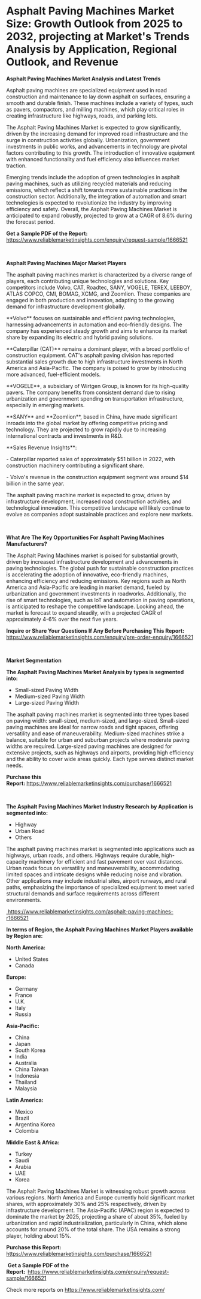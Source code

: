 <p><h1>Asphalt Paving Machines Market Size: Growth Outlook from 2025 to 2032, projecting at Market's Trends Analysis by Application, Regional Outlook, and Revenue</h1></p><p><strong>Asphalt Paving Machines Market Analysis and Latest Trends</strong></p>
<p><p>Asphalt paving machines are specialized equipment used in road construction and maintenance to lay down asphalt on surfaces, ensuring a smooth and durable finish. These machines include a variety of types, such as pavers, compactors, and milling machines, which play critical roles in creating infrastructure like highways, roads, and parking lots.</p><p>The Asphalt Paving Machines Market is expected to grow significantly, driven by the increasing demand for improved road infrastructure and the surge in construction activities globally. Urbanization, government investments in public works, and advancements in technology are pivotal factors contributing to this growth. The introduction of innovative equipment with enhanced functionality and fuel efficiency also influences market traction.</p><p>Emerging trends include the adoption of green technologies in asphalt paving machines, such as utilizing recycled materials and reducing emissions, which reflect a shift towards more sustainable practices in the construction sector. Additionally, the integration of automation and smart technologies is expected to revolutionize the industry by improving efficiency and safety. Overall, the Asphalt Paving Machines Market is anticipated to expand robustly, projected to grow at a CAGR of 8.6% during the forecast period.</p></p>
<p><strong>Get a Sample PDF of the Report:&nbsp;</strong> <a href="https://www.reliablemarketinsights.com/enquiry/request-sample/1666521?utm_campaign=3015&utm_medium=2&utm_source=Github&utm_content=ia&utm_term=06032025&utm_id=asphalt-paving-machines">https://www.reliablemarketinsights.com/enquiry/request-sample/1666521</a></p>
<p>&nbsp;</p>
<p><strong>Asphalt Paving Machines Major Market Players</strong></p>
<p><p>The asphalt paving machines market is characterized by a diverse range of players, each contributing unique technologies and solutions. Key competitors include Volvo, CAT, Roadtec, SANY, VOGELE, TEREX, LEEBOY, ATLAS COPCO, CMI, BOMAG, XCMG, and Zoomlion. These companies are engaged in both production and innovation, adapting to the growing demand for infrastructure development globally.</p><p>**Volvo** focuses on sustainable and efficient paving technologies, harnessing advancements in automation and eco-friendly designs. The company has experienced steady growth and aims to enhance its market share by expanding its electric and hybrid paving solutions. </p><p>**Caterpillar (CAT)** remains a dominant player, with a broad portfolio of construction equipment. CAT's asphalt paving division has reported substantial sales growth due to high infrastructure investments in North America and Asia-Pacific. The company is poised to grow by introducing more advanced, fuel-efficient models.</p><p>**VOGELE**, a subsidiary of Wirtgen Group, is known for its high-quality pavers. The company benefits from consistent demand due to rising urbanization and government spending on transportation infrastructure, especially in emerging markets. </p><p>**SANY** and **Zoomlion**, based in China, have made significant inroads into the global market by offering competitive pricing and technology. They are projected to grow rapidly due to increasing international contracts and investments in R&D.</p><p>**Sales Revenue Insights**: </p><p>- Caterpillar reported sales of approximately $51 billion in 2022, with construction machinery contributing a significant share. </p><p>- Volvo's revenue in the construction equipment segment was around $14 billion in the same year.</p><p>The asphalt paving machine market is expected to grow, driven by infrastructure development, increased road construction activities, and technological innovation. This competitive landscape will likely continue to evolve as companies adopt sustainable practices and explore new markets.</p></p>
<p>&nbsp;</p>
<p><strong>What Are The Key Opportunities For Asphalt Paving Machines Manufacturers?</strong></p>
<p><p>The Asphalt Paving Machines market is poised for substantial growth, driven by increased infrastructure development and advancements in paving technologies. The global push for sustainable construction practices is accelerating the adoption of innovative, eco-friendly machines, enhancing efficiency and reducing emissions. Key regions such as North America and Asia-Pacific are leading in market demand, fueled by urbanization and government investments in roadworks. Additionally, the rise of smart technologies, such as IoT and automation in paving operations, is anticipated to reshape the competitive landscape. Looking ahead, the market is forecast to expand steadily, with a projected CAGR of approximately 4-6% over the next five years.</p></p>
<p><strong>Inquire or Share Your Questions If Any Before Purchasing This Report:</strong> <a href="https://www.reliablemarketinsights.com/enquiry/pre-order-enquiry/1666521?utm_campaign=3015&utm_medium=2&utm_source=Github&utm_content=ia&utm_term=06032025&utm_id=asphalt-paving-machines">https://www.reliablemarketinsights.com/enquiry/pre-order-enquiry/1666521</a></p>
<p>&nbsp;</p>
<p><strong>Market Segmentation</strong></p>
<p><strong>The Asphalt Paving Machines Market Analysis by types is segmented into:</strong></p>
<p><ul><li>Small-sized Paving Width</li><li>Medium-sized Paving Width</li><li>Large-sized Paving Width</li></ul></p>
<p><p>The asphalt paving machines market is segmented into three types based on paving width: small-sized, medium-sized, and large-sized. Small-sized paving machines are ideal for narrow roads and tight spaces, offering versatility and ease of maneuverability. Medium-sized machines strike a balance, suitable for urban and suburban projects where moderate paving widths are required. Large-sized paving machines are designed for extensive projects, such as highways and airports, providing high efficiency and the ability to cover wide areas quickly. Each type serves distinct market needs.</p></p>
<p><strong>Purchase this Report:&nbsp;</strong><a href="https://www.reliablemarketinsights.com/purchase/1666521?utm_campaign=3015&utm_medium=2&utm_source=Github&utm_content=ia&utm_term=06032025&utm_id=asphalt-paving-machines">https://www.reliablemarketinsights.com/purchase/1666521</a></p>
<p>&nbsp;</p>
<p><strong>The Asphalt Paving Machines Market Industry Research by Application is segmented into:</strong></p>
<p><ul><li>Highway</li><li>Urban Road</li><li>Others</li></ul></p>
<p><p>The asphalt paving machines market is segmented into applications such as highways, urban roads, and others. Highways require durable, high-capacity machinery for efficient and fast pavement over vast distances. Urban roads focus on versatility and maneuverability, accommodating limited spaces and intricate designs while reducing noise and vibration. Other applications may include industrial sites, airport runways, and rural paths, emphasizing the importance of specialized equipment to meet varied structural demands and surface requirements across different environments.</p></p>
<p><a href="https://www.reliablemarketinsights.com/asphalt-paving-machines-r1666521?utm_campaign=3015&utm_medium=2&utm_source=Github&utm_content=ia&utm_term=06032025&utm_id=asphalt-paving-machines">&nbsp;https://www.reliablemarketinsights.com/asphalt-paving-machines-r1666521</a></p>
<p><strong>In terms of Region, the Asphalt Paving Machines Market Players available by Region are:</strong></p>
<p>
    <p> <strong> North America: </strong>
        <ul>
            <li>United States</li>
            <li>Canada</li>
        </ul>
        </p> 
    <p> <strong> Europe: </strong>
        <ul>
            <li>Germany</li>
            <li>France</li>
            <li>U.K.</li>
            <li>Italy</li>
            <li>Russia</li>
        </ul>
        </p> 
    <p> <strong> Asia-Pacific: </strong>
        <ul>
            <li>China</li>
            <li>Japan</li>
            <li>South Korea</li>
            <li>India</li>
            <li>Australia</li>
            <li>China Taiwan</li>
            <li>Indonesia</li>
            <li>Thailand</li>
            <li>Malaysia</li>
        </ul>
        </p> 
    <p> <strong> Latin America: </strong>
        <ul>
            <li>Mexico</li>
            <li>Brazil</li>
            <li>Argentina Korea</li>
            <li>Colombia</li>
        </ul>
        </p> 
    <p> <strong> Middle East & Africa: </strong>
        <ul>
            <li>Turkey</li>
            <li>Saudi</li>
            <li>Arabia</li>
            <li>UAE</li>
            <li>Korea</li>
        </ul>
    </p>
    </p>
<p><p>The Asphalt Paving Machines Market is witnessing robust growth across various regions. North America and Europe currently hold significant market shares, with approximately 30% and 25% respectively, driven by infrastructure development. The Asia-Pacific (APAC) region is expected to dominate the market by 2025, projecting a share of about 35%, fueled by urbanization and rapid industrialization, particularly in China, which alone accounts for around 20% of the total share. The USA remains a strong player, holding about 15%.</p></p>
<p><strong>Purchase this Report: </strong><a href="https://www.reliablemarketinsights.com/purchase/1666521?utm_campaign=3015&utm_medium=2&utm_source=Github&utm_content=ia&utm_term=06032025&utm_id=asphalt-paving-machines">https://www.reliablemarketinsights.com/purchase/1666521</a></p>
<p>&nbsp;<strong>Get a Sample PDF of the Report:&nbsp;&nbsp;</strong><a href="https://www.reliablemarketinsights.com/enquiry/request-sample/1666521?utm_campaign=3015&utm_medium=2&utm_source=Github&utm_content=ia&utm_term=06032025&utm_id=asphalt-paving-machines">https://www.reliablemarketinsights.com/enquiry/request-sample/1666521</a></p>
<p><strong></strong></p>
<p>Check more reports on <a href="https://www.reliablemarketinsights.com/?utm_campaign=3015&utm_medium=2&utm_source=Github&utm_content=ia&utm_term=06032025&utm_id=asphalt-paving-machines">https://www.reliablemarketinsights.com/</a></p>